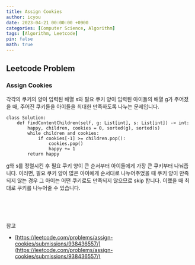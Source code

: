 ```yaml
---
title: Assign Cookies
author: icyou
date: 2023-04-21 00:00:00 +0900
categories: [Computer Science, Algorithm]
tags: [Algorithm, Leetcode]
pin: false
math: true
---
```


## Leetcode Problem

### Assign Cookies
각각의 쿠키의 양이 입력된 배열 s와 필요 쿠키 양이 입력된 아이들의 배열 g가 주어졌을 때, 주어진 쿠키들을 아이들을 최대한 만족하도록 나누는 문제입니다.

```
class Solution:
    def findContentChildren(self, g: List[int], s: List[int]) -> int:
        happy, children, cookies = 0, sorted(g), sorted(s)
        while children and cookies: 
            if cookies[-1] >= children.pop():
                cookies.pop()
                happy += 1
        return happy
```
g와 s를 정렬시킨 후 필요 쿠키 양이 큰 순서부터 아이들에게 가장 큰 쿠키부터 나눠줍니다. 이러면, 필요 쿠키 양이 많은 아이에게 순서대로 나누어주었을 때 쿠키 양이 만족되지 않는 경우 그 아이는 어떤 쿠키로도 만족되지 않으므로 skip 합니다. 이랬을 때 최대로 쿠키를 나누어줄 수 있습니다.




<br/><br/><br/><br/>
참고 
- [https://leetcode.com/problems/assign-cookies/submissions/938436557/](https://leetcode.com/problems/assign-cookies/submissions/938436557/)
